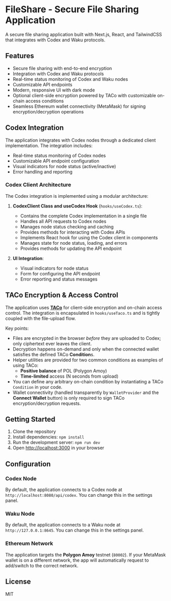 # FileShare - Secure File Sharing Application

A secure file sharing application built with Next.js, React, and TailwindCSS that integrates with Codex and Waku protocols.

## Features

- Secure file sharing with end-to-end encryption
- Integration with Codex and Waku protocols
- Real-time status monitoring of Codex and Waku nodes
- Customizable API endpoints
- Modern, responsive UI with dark mode
- Optional client-side encryption powered by TACo with customizable on-chain access conditions
- Seamless Ethereum wallet connectivity (MetaMask) for signing encryption/decryption operations

## Codex Integration

The application integrates with Codex nodes through a dedicated client implementation. The integration includes:

- Real-time status monitoring of Codex nodes
- Customizable API endpoint configuration
- Visual indicators for node status (active/inactive)
- Error handling and reporting

### Codex Client Architecture

The Codex integration is implemented using a modular architecture:

1. **CodexClient Class and useCodex Hook** (`hooks/useCodex.ts`):

   - Contains the complete Codex implementation in a single file
   - Handles all API requests to Codex nodes
   - Manages node status checking and caching
   - Provides methods for interacting with Codex APIs
   - Implements React hook for using the Codex client in components
   - Manages state for node status, loading, and errors
   - Provides methods for updating the API endpoint

2. **UI Integration**:
   - Visual indicators for node status
   - Form for configuring the API endpoint
   - Error reporting and status messages

## TACo Encryption & Access Control

The application uses **[TACo](https://github.com/nucypher/taco)** for client-side encryption and on-chain access control. The integration is encapsulated in `hooks/useTaco.ts` and is tightly coupled with the file-upload flow.

Key points:

- Files are encrypted in the browser _before_ they are uploaded to Codex; only ciphertext ever leaves the client.
- Decryption happens on-demand and only when the connected wallet satisfies the defined TACo **Condition**s.
- Helper utilities are provided for two common conditions as examples of using TACo:
  - **Positive balance** of POL (Polygon Amoy)
  - **Time-limited** access (N seconds from upload)
- You can define any arbitrary on-chain condition by instantiating a TACo `Condition` in your code.
- Wallet connectivity (handled transparently by `WalletProvider` and the **Connect Wallet** button) is only required to sign TACo encryption/decryption requests.

## Getting Started

1. Clone the repository
2. Install dependencies: `npm install`
3. Run the development server: `npm run dev`
4. Open [http://localhost:3000](http://localhost:3000) in your browser

## Configuration

### Codex Node

By default, the application connects to a Codex node at `http://localhost:8080/api/codex`. You can change this in the settings panel.

### Waku Node

By default, the application connects to a Waku node at `http://127.0.0.1:8645`. You can change this in the settings panel.

### Ethereum Network

The application targets the **Polygon Amoy** testnet (`80002`). If your MetaMask wallet is on a different network, the app will automatically request to add/switch to the correct network.

## License

MIT
